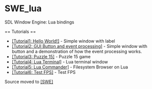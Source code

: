 # SWE_lua
SDL Window Engine: Lua bindings

== Tutorials ==

* [[Tutorial1: Hello World!]](https://github.com/AndreyBarmaley/SWE_lua/wiki/Tutorial1:-Hello-World) - Simple window with label
* [[Tutorial2: GUI Button and event processing]](https://github.com/AndreyBarmaley/SWE_lua/wiki/Tutorial2:-GUI-Button-and-event-processing) - Simple window with button and a demonstration of how the event processing works.
* [[Tutorial3: Puzzle 15]](https://github.com/AndreyBarmaley/SWE_lua/wiki/Tutorial3:-Puzzle-15) - Puzzle 15 game
* [[Tutorial4: Lua Terminal]](https://github.com/AndreyBarmaley/SWE_lua/wiki/Tutorial4:-Lua-Terminal) - Lua terminal window
* [[Tutorial5: Lua Commander]](https://github.com/AndreyBarmaley/SWE_lua/wiki/Tutorial5:-Lua-Commander) - Filesystem Browser on Lua
* [[Tutorial6: Test FPS]](https://github.com/AndreyBarmaley/SWE_lua/wiki/Tutorial6:-Test-FPS) - Test FPS

Source moved to [[SWE]](https://github.com/AndreyBarmaley/sdl-window-engine)

